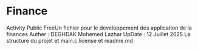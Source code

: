# Finance
Activity Public FreeUn 
fichier pour le developpement  des  application de la  finances
Auther : DEGHDAK Mohemed Lazhar
UpDate : 12 Juillet 2025
La structure du projet et main.c
license et readme.md


